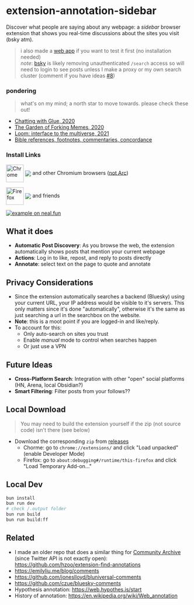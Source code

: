 # extension-annotation-sidebar

Discover what people are saying about any webpage: a *sidebar* browser extension that shows you real-time discussions about the sites you visit (bsky atm).

[link-chrome]: https://chromewebstore.google.com/detail/bluesky-sidebar/lbbbgodnfjcndohnhdjkomcckekjpjni 'Version published on Chrome Web Store'
[link-firefox]: https://addons.mozilla.org/en-US/firefox/addon/bluesky-sidebar/ 'Version published on Mozilla Add-ons'

> i also made a [web app](https://annotation-sidebar-demo.pages.dev/) if you want to test it first (no installation needed)  
> *note*: [bsky](https://bsky.app/profile/bnewbold.net/post/3lnvhcghi6s23) is likely removing unauthenticated `/search` access so will need to login to see posts unless I make a proxy or my own search cluster (comment if you have ideas [#8](https://github.com/hzoo/extension-annotation-sidebar/issues/8))

### pondering

> what's on my mind; a north star to move towards. please check these out!
- [Chatting with Glue, 2020](https://a9.io/glue-comic/)
- [The Garden of Forking Memes, 2020](https://aaronzlewis.com/blog/2020/07/07/the-garden-of-forking-memes/)
- [Loom: interface to the multiverse, 2021](https://generative.ink/posts/loom-interface-to-the-multiverse/)
- [Bible references, footnotes, commentaries, concordance](https://en.wikipedia.org/wiki/Bible_citation)

### Install Links

[<img src="https://raw.githubusercontent.com/alrra/browser-logos/90fdf03c/src/chrome/chrome.svg" width="48" alt="Chrome" valign="middle">][link-chrome] [<img valign="middle" src="https://img.shields.io/chrome-web-store/v/lbbbgodnfjcndohnhdjkomcckekjpjni.svg?label=%20">][link-chrome] and other Chromium browsers ([not Arc](https://www.reddit.com/r/ArcBrowser/comments/1fb1gm3/chromesidepanel_api_for_extensions_in_arc_browser/))

[<img src="https://raw.githubusercontent.com/alrra/browser-logos/90fdf03c/src/firefox/firefox.svg" width="48" alt="Firefox" valign="middle">][link-firefox] [<img valign="middle" src="https://img.shields.io/amo/v/bluesky-sidebar.svg?label=%20">][link-firefox] and friends

[![example on neal.fun](https://github.com/user-attachments/assets/6abc83f9-8a87-4468-9763-8c1b007ddf7d)](https://annotation-sidebar-demo.pages.dev)

## What it does

- **Automatic Post Discovery**: As you browse the web, the extension automatically shows posts that mention your current webpage
- **Actions**: Log in to like, repost, and reply to posts directly
- **Annotate**: select text on the page to quote and annotate

## Privacy Considerations

- Since the extension automatically searches a backend (Bluesky) using your current URL, your IP address would be visible to it's servers. This only matters since it's done "automatically", otherwise it's the same as just searching a url in the searchbox on the website.
- **Note**: this is a moot point if you are logged-in and like/reply.
- To account for this:
  - Only auto-search on sites you trust
  - Enable *manual* mode to control when searches happen
  - Or just use a VPN

## Future Ideas

- **Cross-Platform Search**: Integration with other "open" social platforms (HN, Arena, local Obsidian?)
- **Smart Filtering**: Filter posts from your follows??

## Local Download

> You may need to build the extension yourself if the zip (not source code) isn't there (see below)

- Download the corresponding `zip` from [releases](https://github.com/hzoo/extension-annotation-sidebar/releases)
  - Chorme: go to `chrome://extensions/` and click "Load unpacked" (enable Developer Mode)
  - Firefox: go to `about:debugging#/runtime/this-firefox` and click "Load Temporary Add-on…"

## Local Dev

```sh
bun install
bun run dev
# check /.output folder
bun run build
bun run build:ff
```

## Related
- I made an older repo that does a similar thing for [Community Archive](https://www.community-archive.org/) (since Twitter API is not exactly open): https://github.com/hzoo/extension-find-annotations
- https://emilyliu.me/blog/comments
- https://github.com/joneslloyd/bluniversal-comments
- https://github.com/czue/bluesky-comments
- Hypothesis annotation: https://web.hypothes.is/start
- History of annotation: https://en.wikipedia.org/wiki/Web_annotation
